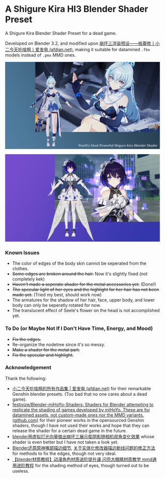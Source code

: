 # A Shigure Kira HI3 Blender Shader Preset

A Shigure Kira Blender Shader Preset for a dead game.

Developed on Blender 3.2, and modified upon [崩坏三渲染预设——格蕾修丨小二今天吃啥啊丨爱发电 (afdian.net)](https://afdian.net/p/7bde3106e7cf11ecab9452540025c377), making it suitable for datamined `.fbx` models instead of `.pmx` MMD ones.

![1681037911173](image/README/1681037911173.png)

![1681127851727](image/README/1681127851727.png)

### Known Issues

- The color of edges of the body skin cannot be seperated from the clothes.
- ~~Some edges are broken around the hair.~~ Now it's slightly fixed (not completely kek)
- ~~Haven't made a seperate shader for the metal accessories yet.~~ (Done!)
- ~~The specular light of her eyes and the highlight for her hair has not been made yet.~~ (Tried my best, should work now)
- The armatures for the shadow of her hair, face, upper body, and lower body can only be seperatly rotated for now.
- The translucent effect of Seele's flower on the head is not accomplished yet.

### To Do (or Maybe Not If I Don't Have Time, Energy, and Mood)

- ~~Fix the edges.~~
- Re-organize the nodetree since it's so messy.
- ~~Make a shader for the metal part.~~
- ~~Fix the specular and highlight.~~

### Acknowledgement

Thank the following:

- [小二今天吃啥啊的所有作品集 | 爱发电 (afdian.net)](https://afdian.net/a/xiaoer/album) for their remarkable Genshin blender presets. (Too bad that no one cares about a dead game).
- [festivize/Blender-miHoYo-Shaders: Shaders for Blender attempting to replicate the shading of games developed by miHoYo. These are for datamined assets, not custom-made ones nor the MMD variants. (github.com)](https://github.com/festivize/Blender-miHoYo-Shaders) for their pioneer works in the opensourced Genshin shaders, though I have not used their works and hope that they can release the shader for a certain dead game in the future.
- [blender用虚拟灯光向量做出崩坏三展示柜阴影随相机视角变化效果](https://www.bilibili.com/video/BV1ua4y1M7v2) whose shader is even better but I have not taken a look yet.
- [Blender还原原神嘴部描边细节](https://www.bilibili.com/video/BV15Y411A7LB), [关于实体化修改器描边断线问题的修正方法](https://www.bilibili.com/video/BV1iP4y1M7dm) for methods to fix the edges, though not very ideal.
- [【blender材质教程】动漫角色材质进阶提升课 闪亮大眼睛材质教学 mmd通用进阶教程](https://www.bilibili.com/video/BV16b4y1s7UU) for the shading method of eyes, though turned out to be useless.
